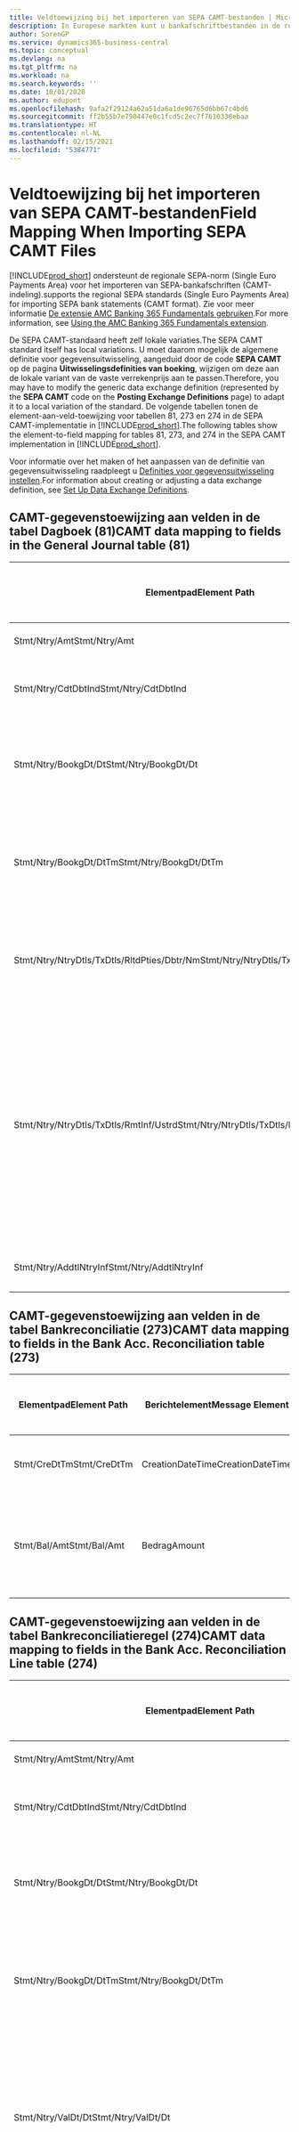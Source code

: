 ```yaml
---
title: Veldtoewijzing bij het importeren van SEPA CAMT-bestanden | Microsoft Docs
description: In Europese markten kunt u bankafschriftbestanden in de regionale SEPA-norm (Single Euro Payments Area) importeren.
author: SorenGP
ms.service: dynamics365-business-central
ms.topic: conceptual
ms.devlang: na
ms.tgt_pltfrm: na
ms.workload: na
ms.search.keywords: ''
ms.date: 10/01/2020
ms.author: edupont
ms.openlocfilehash: 9afa2f29124a62a51da6a1de96765d6bb67c4bd6
ms.sourcegitcommit: ff2b55b7e790447e0c1fcd5c2ec7f7610338ebaa
ms.translationtype: HT
ms.contentlocale: nl-NL
ms.lasthandoff: 02/15/2021
ms.locfileid: "5384771"
---
```

# <a name="field-mapping-when-importing-sepa-camt-files"></a><span data-ttu-id="a6522-103">Veldtoewijzing bij het importeren van SEPA CAMT-bestanden</span><span class="sxs-lookup"><span data-stu-id="a6522-103">Field Mapping When Importing SEPA CAMT Files</span></span>
[!INCLUDE[prod_short](includes/prod_short.md)] <span data-ttu-id="a6522-104">ondersteunt de regionale SEPA-norm (Single Euro Payments Area) voor het importeren van SEPA-bankafschriften (CAMT-indeling).</span><span class="sxs-lookup"><span data-stu-id="a6522-104">supports the regional SEPA standards (Single Euro Payments Area) for importing SEPA bank statements (CAMT format).</span></span> <span data-ttu-id="a6522-105">Zie voor meer informatie [De extensie AMC Banking 365 Fundamentals gebruiken](ui-extensions-amc-banking.md).</span><span class="sxs-lookup"><span data-stu-id="a6522-105">For more information, see [Using the AMC Banking 365 Fundamentals extension](ui-extensions-amc-banking.md).</span></span>  

 <span data-ttu-id="a6522-106">De SEPA CAMT-standaard heeft zelf lokale variaties.</span><span class="sxs-lookup"><span data-stu-id="a6522-106">The SEPA CAMT standard itself has local variations.</span></span> <span data-ttu-id="a6522-107">U moet daarom mogelijk de algemene definitie voor gegevensuitwisseling, aangeduid door de code **SEPA CAMT** op de pagina **Uitwisselingsdefinities van boeking**, wijzigen om deze aan de lokale variant van de vaste verrekenprijs aan te passen.</span><span class="sxs-lookup"><span data-stu-id="a6522-107">Therefore, you may have to modify the generic data exchange definition (represented by the **SEPA CAMT** code on the **Posting Exchange Definitions** page) to adapt it to a local variation of the standard.</span></span> <span data-ttu-id="a6522-108">De volgende tabellen tonen de element-aan-veld-toewijzing voor tabellen 81, 273 en 274 in de SEPA CAMT-implementatie in [!INCLUDE[prod_short](includes/prod_short.md)].</span><span class="sxs-lookup"><span data-stu-id="a6522-108">The following tables show the element-to-field mapping for tables 81, 273, and 274 in the SEPA CAMT implementation in [!INCLUDE[prod_short](includes/prod_short.md)].</span></span>  

 <span data-ttu-id="a6522-109">Voor informatie over het maken of het aanpassen van de definitie van gegevensuitwisseling raadpleegt u [Definities voor gegevensuitwisseling instellen](across-how-to-set-up-data-exchange-definitions.md).</span><span class="sxs-lookup"><span data-stu-id="a6522-109">For information about creating or adjusting a data exchange definition, see [Set Up Data Exchange Definitions](across-how-to-set-up-data-exchange-definitions.md).</span></span>  

## <a name="camt-data-mapping-to-fields-in-the-general-journal-table-81"></a><span data-ttu-id="a6522-110">CAMT-gegevenstoewijzing aan velden in de tabel Dagboek (81)</span><span class="sxs-lookup"><span data-stu-id="a6522-110">CAMT data mapping to fields in the General Journal table (81)</span></span>  

|<span data-ttu-id="a6522-111">Elementpad</span><span class="sxs-lookup"><span data-stu-id="a6522-111">Element Path</span></span>|<span data-ttu-id="a6522-112">Berichtelement</span><span class="sxs-lookup"><span data-stu-id="a6522-112">Message Element</span></span>|<span data-ttu-id="a6522-113">Gegevenssoort</span><span class="sxs-lookup"><span data-stu-id="a6522-113">Data Type</span></span>|<span data-ttu-id="a6522-114">Omschrijving</span><span class="sxs-lookup"><span data-stu-id="a6522-114">Description</span></span>|<span data-ttu-id="a6522-115">Identificatie voor een negatief teken</span><span class="sxs-lookup"><span data-stu-id="a6522-115">Negative-Sign Identifier</span></span>|<span data-ttu-id="a6522-116">Veldnr.</span><span class="sxs-lookup"><span data-stu-id="a6522-116">Field No.</span></span>|<span data-ttu-id="a6522-117">Veldnaam</span><span class="sxs-lookup"><span data-stu-id="a6522-117">Field Name</span></span>|  
|------------------|---------------------|---------------|-----------------|-------------------------------|---------------|----------------|  
|<span data-ttu-id="a6522-118">Stmt/Ntry/Amt</span><span class="sxs-lookup"><span data-stu-id="a6522-118">Stmt/Ntry/Amt</span></span>|<span data-ttu-id="a6522-119">Bedrag</span><span class="sxs-lookup"><span data-stu-id="a6522-119">Amount</span></span>|<span data-ttu-id="a6522-120">Decimaal</span><span class="sxs-lookup"><span data-stu-id="a6522-120">Decimal</span></span>|<span data-ttu-id="a6522-121">Het geldbedrag in de kaspost</span><span class="sxs-lookup"><span data-stu-id="a6522-121">The amount of money in the cash entry</span></span>||<span data-ttu-id="a6522-122">13</span><span class="sxs-lookup"><span data-stu-id="a6522-122">13</span></span>|<span data-ttu-id="a6522-123">Bedrag</span><span class="sxs-lookup"><span data-stu-id="a6522-123">Amount</span></span>|  
|<span data-ttu-id="a6522-124">Stmt/Ntry/CdtDbtInd</span><span class="sxs-lookup"><span data-stu-id="a6522-124">Stmt/Ntry/CdtDbtInd</span></span>|<span data-ttu-id="a6522-125">CreditDebitIndicator</span><span class="sxs-lookup"><span data-stu-id="a6522-125">CreditDebitIndicator</span></span>|<span data-ttu-id="a6522-126">Tekst</span><span class="sxs-lookup"><span data-stu-id="a6522-126">Text</span></span>|<span data-ttu-id="a6522-127">Geeft aan of de post een credit- of een debetpost is</span><span class="sxs-lookup"><span data-stu-id="a6522-127">Indicates whether the entry is a credit or a debit entry</span></span>|<span data-ttu-id="a6522-128">DBIT</span><span class="sxs-lookup"><span data-stu-id="a6522-128">DBIT</span></span>|<span data-ttu-id="a6522-129">13</span><span class="sxs-lookup"><span data-stu-id="a6522-129">13</span></span>|<span data-ttu-id="a6522-130">Bedrag</span><span class="sxs-lookup"><span data-stu-id="a6522-130">Amount</span></span>|  
|<span data-ttu-id="a6522-131">Stmt/Ntry/BookgDt/Dt</span><span class="sxs-lookup"><span data-stu-id="a6522-131">Stmt/Ntry/BookgDt/Dt</span></span>|<span data-ttu-id="a6522-132">Datum</span><span class="sxs-lookup"><span data-stu-id="a6522-132">Date</span></span>|<span data-ttu-id="a6522-133">Datum</span><span class="sxs-lookup"><span data-stu-id="a6522-133">Date</span></span>|<span data-ttu-id="a6522-134">De datum waarop een post wordt geboekt naar een rekening in de boeken van de rekeningservice</span><span class="sxs-lookup"><span data-stu-id="a6522-134">The date when an entry is posted to an account on the account servicer's books</span></span>||<span data-ttu-id="a6522-135">5</span><span class="sxs-lookup"><span data-stu-id="a6522-135">5</span></span>|<span data-ttu-id="a6522-136">Boekingsdatum</span><span class="sxs-lookup"><span data-stu-id="a6522-136">Posting Date</span></span>|  
|<span data-ttu-id="a6522-137">Stmt/Ntry/BookgDt/DtTm</span><span class="sxs-lookup"><span data-stu-id="a6522-137">Stmt/Ntry/BookgDt/DtTm</span></span>|<span data-ttu-id="a6522-138">DateTime</span><span class="sxs-lookup"><span data-stu-id="a6522-138">DateTime</span></span>|<span data-ttu-id="a6522-139">DateTime</span><span class="sxs-lookup"><span data-stu-id="a6522-139">DateTime</span></span>|<span data-ttu-id="a6522-140">De datum en tijd waarop een post wordt geboekt naar een rekening in de boeken van de rekeningservice</span><span class="sxs-lookup"><span data-stu-id="a6522-140">The date and time when an entry is posted to an account on the account servicer's books</span></span>||<span data-ttu-id="a6522-141">5</span><span class="sxs-lookup"><span data-stu-id="a6522-141">5</span></span>|<span data-ttu-id="a6522-142">Boekingsdatum</span><span class="sxs-lookup"><span data-stu-id="a6522-142">Posting Date</span></span>|  
|<span data-ttu-id="a6522-143">Stmt/Ntry/NtryDtls/TxDtls/RltdPties/Dbtr/Nm</span><span class="sxs-lookup"><span data-stu-id="a6522-143">Stmt/Ntry/NtryDtls/TxDtls/RltdPties/Dbtr/Nm</span></span>|<span data-ttu-id="a6522-144">Naam</span><span class="sxs-lookup"><span data-stu-id="a6522-144">Name</span></span>|<span data-ttu-id="a6522-145">Tekst</span><span class="sxs-lookup"><span data-stu-id="a6522-145">Text</span></span>|<span data-ttu-id="a6522-146">De naam van de partij die een geldbedrag is verschuldigd aan de (uiteindelijke) incassant</span><span class="sxs-lookup"><span data-stu-id="a6522-146">The name of the party that owes an amount of money to the (ultimate) creditor</span></span>||<span data-ttu-id="a6522-147">1221</span><span class="sxs-lookup"><span data-stu-id="a6522-147">1221</span></span>|<span data-ttu-id="a6522-148">Informatie over betaler</span><span class="sxs-lookup"><span data-stu-id="a6522-148">Payer Information</span></span>|  
|<span data-ttu-id="a6522-149">Stmt/Ntry/NtryDtls/TxDtls/RmtInf/Ustrd</span><span class="sxs-lookup"><span data-stu-id="a6522-149">Stmt/Ntry/NtryDtls/TxDtls/RmtInf/Ustrd</span></span>|<span data-ttu-id="a6522-150">Ongestructureerd</span><span class="sxs-lookup"><span data-stu-id="a6522-150">Unstructured</span></span>|<span data-ttu-id="a6522-151">Tekst</span><span class="sxs-lookup"><span data-stu-id="a6522-151">Text</span></span>|<span data-ttu-id="a6522-152">Informatie die wordt verschaft om de afstemming/reconciliatie mogelijk te maken van een post met de artikelen die de betaling wordt geacht te vereffenen, zoals commerciële facturen in een vorderingsysteem, in een ongestructureerde vorm</span><span class="sxs-lookup"><span data-stu-id="a6522-152">Information supplied to enable the matching/reconciliation of an entry with the items that the payment is intended to settle, such as commercial invoices in an accounts-receivable system, in an unstructured form</span></span>||<span data-ttu-id="a6522-153">8</span><span class="sxs-lookup"><span data-stu-id="a6522-153">8</span></span>|<span data-ttu-id="a6522-154">Omschrijving</span><span class="sxs-lookup"><span data-stu-id="a6522-154">Description</span></span>|  
|<span data-ttu-id="a6522-155">Stmt/Ntry/AddtlNtryInf</span><span class="sxs-lookup"><span data-stu-id="a6522-155">Stmt/Ntry/AddtlNtryInf</span></span>|<span data-ttu-id="a6522-156">AdditionalEntryInformation</span><span class="sxs-lookup"><span data-stu-id="a6522-156">AdditionalEntryInformation</span></span>|<span data-ttu-id="a6522-157">Tekst</span><span class="sxs-lookup"><span data-stu-id="a6522-157">Text</span></span>|<span data-ttu-id="a6522-158">Extra informatie over de invoer</span><span class="sxs-lookup"><span data-stu-id="a6522-158">Additional information about the entry</span></span>||<span data-ttu-id="a6522-159">1222</span><span class="sxs-lookup"><span data-stu-id="a6522-159">1222</span></span>|<span data-ttu-id="a6522-160">Transactie-informatie</span><span class="sxs-lookup"><span data-stu-id="a6522-160">Transaction Information</span></span>|  

## <a name="camt-data-mapping-to-fields-in-the-bank-acc-reconciliation-table-273"></a><span data-ttu-id="a6522-161">CAMT-gegevenstoewijzing aan velden in de tabel Bankreconciliatie (273)</span><span class="sxs-lookup"><span data-stu-id="a6522-161">CAMT data mapping to fields in the Bank Acc. Reconciliation table (273)</span></span>  

|<span data-ttu-id="a6522-162">Elementpad</span><span class="sxs-lookup"><span data-stu-id="a6522-162">Element Path</span></span>|<span data-ttu-id="a6522-163">Berichtelement</span><span class="sxs-lookup"><span data-stu-id="a6522-163">Message Element</span></span>|<span data-ttu-id="a6522-164">Gegevenssoort</span><span class="sxs-lookup"><span data-stu-id="a6522-164">Data Type</span></span>|<span data-ttu-id="a6522-165">Omschrijving</span><span class="sxs-lookup"><span data-stu-id="a6522-165">Description</span></span>|<span data-ttu-id="a6522-166">Identificatie voor een negatief teken</span><span class="sxs-lookup"><span data-stu-id="a6522-166">Negative-Sign Identifier</span></span>|<span data-ttu-id="a6522-167">Veldnr.</span><span class="sxs-lookup"><span data-stu-id="a6522-167">Field No.</span></span>|<span data-ttu-id="a6522-168">Veldnaam</span><span class="sxs-lookup"><span data-stu-id="a6522-168">Field Name</span></span>|  
|------------------|---------------------|---------------|-----------------|-------------------------------|---------------|----------------|  
|<span data-ttu-id="a6522-169">Stmt/CreDtTm</span><span class="sxs-lookup"><span data-stu-id="a6522-169">Stmt/CreDtTm</span></span>|<span data-ttu-id="a6522-170">CreationDateTime</span><span class="sxs-lookup"><span data-stu-id="a6522-170">CreationDateTime</span></span>|<span data-ttu-id="a6522-171">Datum</span><span class="sxs-lookup"><span data-stu-id="a6522-171">Date</span></span>|<span data-ttu-id="a6522-172">De datum en tijd waarop het bericht is gemaakt.</span><span class="sxs-lookup"><span data-stu-id="a6522-172">The date and time when the message was created</span></span>||<span data-ttu-id="a6522-173">3</span><span class="sxs-lookup"><span data-stu-id="a6522-173">3</span></span>|<span data-ttu-id="a6522-174">Afschriftdatum</span><span class="sxs-lookup"><span data-stu-id="a6522-174">Statement Date</span></span>|  
|<span data-ttu-id="a6522-175">Stmt/Bal/Amt</span><span class="sxs-lookup"><span data-stu-id="a6522-175">Stmt/Bal/Amt</span></span>|<span data-ttu-id="a6522-176">Bedrag</span><span class="sxs-lookup"><span data-stu-id="a6522-176">Amount</span></span>|<span data-ttu-id="a6522-177">Decimaal</span><span class="sxs-lookup"><span data-stu-id="a6522-177">Decimal</span></span>|<span data-ttu-id="a6522-178">Het bedrag dat resulteert uit de tot een nettowaarde teruggebrachte bedragen voor alle debet- en creditposten</span><span class="sxs-lookup"><span data-stu-id="a6522-178">The amount resulting from the netted amounts for all debit and credit entries</span></span>||<span data-ttu-id="a6522-179">4</span><span class="sxs-lookup"><span data-stu-id="a6522-179">4</span></span>|<span data-ttu-id="a6522-180">Eindsaldo afschrift</span><span class="sxs-lookup"><span data-stu-id="a6522-180">Statement Ending Balance</span></span>|  

## <a name="camt-data-mapping-to-fields-in-the-bank-acc-reconciliation-line-table-274"></a><span data-ttu-id="a6522-181">CAMT-gegevenstoewijzing aan velden in de tabel Bankreconciliatieregel (274)</span><span class="sxs-lookup"><span data-stu-id="a6522-181">CAMT data mapping to fields in the Bank Acc. Reconciliation Line table (274)</span></span>  

|<span data-ttu-id="a6522-182">Elementpad</span><span class="sxs-lookup"><span data-stu-id="a6522-182">Element Path</span></span>|<span data-ttu-id="a6522-183">Berichtelement</span><span class="sxs-lookup"><span data-stu-id="a6522-183">Message Element</span></span>|<span data-ttu-id="a6522-184">Gegevenssoort</span><span class="sxs-lookup"><span data-stu-id="a6522-184">Data Type</span></span>|<span data-ttu-id="a6522-185">Omschrijving</span><span class="sxs-lookup"><span data-stu-id="a6522-185">Description</span></span>|<span data-ttu-id="a6522-186">Identificatie voor een negatief teken</span><span class="sxs-lookup"><span data-stu-id="a6522-186">Negative-Sign Identifier</span></span>|<span data-ttu-id="a6522-187">Veldnr.</span><span class="sxs-lookup"><span data-stu-id="a6522-187">Field No.</span></span>|<span data-ttu-id="a6522-188">Veldnaam</span><span class="sxs-lookup"><span data-stu-id="a6522-188">Field Name</span></span>|  
|------------------|---------------------|---------------|-----------------|-------------------------------|---------------|----------------|  
|<span data-ttu-id="a6522-189">Stmt/Ntry/Amt</span><span class="sxs-lookup"><span data-stu-id="a6522-189">Stmt/Ntry/Amt</span></span>|<span data-ttu-id="a6522-190">Bedrag</span><span class="sxs-lookup"><span data-stu-id="a6522-190">Amount</span></span>|<span data-ttu-id="a6522-191">Decimaal</span><span class="sxs-lookup"><span data-stu-id="a6522-191">Decimal</span></span>|<span data-ttu-id="a6522-192">Het geldbedrag in de kaspost</span><span class="sxs-lookup"><span data-stu-id="a6522-192">The amount of money in the cash entry</span></span>||<span data-ttu-id="a6522-193">7</span><span class="sxs-lookup"><span data-stu-id="a6522-193">7</span></span>|<span data-ttu-id="a6522-194">Afschrifttotaal</span><span class="sxs-lookup"><span data-stu-id="a6522-194">Statement Amount</span></span>|  
|<span data-ttu-id="a6522-195">Stmt/Ntry/CdtDbtInd</span><span class="sxs-lookup"><span data-stu-id="a6522-195">Stmt/Ntry/CdtDbtInd</span></span>|<span data-ttu-id="a6522-196">CreditDebitIndicator</span><span class="sxs-lookup"><span data-stu-id="a6522-196">CreditDebitIndicator</span></span>|<span data-ttu-id="a6522-197">Tekst</span><span class="sxs-lookup"><span data-stu-id="a6522-197">Text</span></span>|<span data-ttu-id="a6522-198">Geeft aan of de post een credit- of een debetpost is</span><span class="sxs-lookup"><span data-stu-id="a6522-198">Indicates whether the entry is a credit or a debit entry</span></span>|<span data-ttu-id="a6522-199">DBIT</span><span class="sxs-lookup"><span data-stu-id="a6522-199">DBIT</span></span>|<span data-ttu-id="a6522-200">7</span><span class="sxs-lookup"><span data-stu-id="a6522-200">7</span></span>|<span data-ttu-id="a6522-201">Afschrifttotaal</span><span class="sxs-lookup"><span data-stu-id="a6522-201">Statement Amount</span></span>|  
|<span data-ttu-id="a6522-202">Stmt/Ntry/BookgDt/Dt</span><span class="sxs-lookup"><span data-stu-id="a6522-202">Stmt/Ntry/BookgDt/Dt</span></span>|<span data-ttu-id="a6522-203">Datum</span><span class="sxs-lookup"><span data-stu-id="a6522-203">Date</span></span>|<span data-ttu-id="a6522-204">Datum</span><span class="sxs-lookup"><span data-stu-id="a6522-204">Date</span></span>|<span data-ttu-id="a6522-205">De datum waarop een post wordt geboekt naar een rekening in de boeken van de rekeningservice</span><span class="sxs-lookup"><span data-stu-id="a6522-205">The date when an entry is posted to an account on the account servicer's books</span></span>||<span data-ttu-id="a6522-206">5</span><span class="sxs-lookup"><span data-stu-id="a6522-206">5</span></span>|<span data-ttu-id="a6522-207">Transactiedatum</span><span class="sxs-lookup"><span data-stu-id="a6522-207">Transaction Date</span></span>|  
|<span data-ttu-id="a6522-208">Stmt/Ntry/BookgDt/DtTm</span><span class="sxs-lookup"><span data-stu-id="a6522-208">Stmt/Ntry/BookgDt/DtTm</span></span>|<span data-ttu-id="a6522-209">DateTime</span><span class="sxs-lookup"><span data-stu-id="a6522-209">DateTime</span></span>|<span data-ttu-id="a6522-210">DateTime</span><span class="sxs-lookup"><span data-stu-id="a6522-210">DateTime</span></span>|<span data-ttu-id="a6522-211">De datum en tijd waarop een post wordt geboekt naar een rekening in de boeken van de rekeningservice</span><span class="sxs-lookup"><span data-stu-id="a6522-211">The date and time when an entry is posted to an account on the account servicer's books</span></span>||<span data-ttu-id="a6522-212">5</span><span class="sxs-lookup"><span data-stu-id="a6522-212">5</span></span>|<span data-ttu-id="a6522-213">Transactiedatum</span><span class="sxs-lookup"><span data-stu-id="a6522-213">Transaction Date</span></span>|  
|<span data-ttu-id="a6522-214">Stmt/Ntry/ValDt/Dt</span><span class="sxs-lookup"><span data-stu-id="a6522-214">Stmt/Ntry/ValDt/Dt</span></span>|<span data-ttu-id="a6522-215">Datum</span><span class="sxs-lookup"><span data-stu-id="a6522-215">Date</span></span>|<span data-ttu-id="a6522-216">Datum</span><span class="sxs-lookup"><span data-stu-id="a6522-216">Date</span></span>|<span data-ttu-id="a6522-217">De datum waarop activa beschikbaar worden voor de rekeninghouder in het geval van een creditpost, of niet meer beschikbaar zijn voor de rekeninghouder in het geval van een debetpost</span><span class="sxs-lookup"><span data-stu-id="a6522-217">The date when assets become available to the account owner in case of a credit entry, or cease to be available to the account owner in case of a debit entry</span></span>||<span data-ttu-id="a6522-218">12</span><span class="sxs-lookup"><span data-stu-id="a6522-218">12</span></span>|<span data-ttu-id="a6522-219">Waardedatum</span><span class="sxs-lookup"><span data-stu-id="a6522-219">Value Date</span></span>|  
|<span data-ttu-id="a6522-220">Stmt/Ntry/ValDt/DtTm</span><span class="sxs-lookup"><span data-stu-id="a6522-220">Stmt/Ntry/ValDt/DtTm</span></span>|<span data-ttu-id="a6522-221">DateTime</span><span class="sxs-lookup"><span data-stu-id="a6522-221">DateTime</span></span>|<span data-ttu-id="a6522-222">DateTime</span><span class="sxs-lookup"><span data-stu-id="a6522-222">DateTime</span></span>|<span data-ttu-id="a6522-223">De datum en tijd waarop activa beschikbaar worden voor de rekeninghouder in het geval van een creditpost, of niet meer beschikbaar zijn voor de rekeninghouder in het geval van een debetpost</span><span class="sxs-lookup"><span data-stu-id="a6522-223">The date and time when assets become available to the account owner in case of a credit entry, or cease to be available to the account owner in case of a debit entry</span></span>||<span data-ttu-id="a6522-224">12</span><span class="sxs-lookup"><span data-stu-id="a6522-224">12</span></span>|<span data-ttu-id="a6522-225">Waardedatum</span><span class="sxs-lookup"><span data-stu-id="a6522-225">Value Date</span></span>|  
|<span data-ttu-id="a6522-226">Stmt/Ntry/NtryDtls/TxDtls/RltdPties/Dbtr/Nm</span><span class="sxs-lookup"><span data-stu-id="a6522-226">Stmt/Ntry/NtryDtls/TxDtls/RltdPties/Dbtr/Nm</span></span>|<span data-ttu-id="a6522-227">Naam</span><span class="sxs-lookup"><span data-stu-id="a6522-227">Name</span></span>|<span data-ttu-id="a6522-228">Tekst</span><span class="sxs-lookup"><span data-stu-id="a6522-228">Text</span></span>|<span data-ttu-id="a6522-229">De naam van de partij die een geldbedrag is verschuldigd aan de (uiteindelijke) incassant</span><span class="sxs-lookup"><span data-stu-id="a6522-229">The name of the party that owes an amount of money to the (ultimate) creditor</span></span>||<span data-ttu-id="a6522-230">15</span><span class="sxs-lookup"><span data-stu-id="a6522-230">15</span></span>|<span data-ttu-id="a6522-231">Informatie over betaler</span><span class="sxs-lookup"><span data-stu-id="a6522-231">Payer Information</span></span>|  
|<span data-ttu-id="a6522-232">Stmt/Ntry/NtryDtls/TxDtls/RmtInf/Ustrd</span><span class="sxs-lookup"><span data-stu-id="a6522-232">Stmt/Ntry/NtryDtls/TxDtls/RmtInf/Ustrd</span></span>|<span data-ttu-id="a6522-233">Ongestructureerd</span><span class="sxs-lookup"><span data-stu-id="a6522-233">Unstructured</span></span>|<span data-ttu-id="a6522-234">Tekst</span><span class="sxs-lookup"><span data-stu-id="a6522-234">Text</span></span>|<span data-ttu-id="a6522-235">Informatie die wordt verschaft om de afstemming/reconciliatie mogelijk te maken van een post met de artikelen die de betaling wordt geacht te vereffenen, zoals commerciële facturen in een vorderingsysteem, in een ongestructureerde vorm</span><span class="sxs-lookup"><span data-stu-id="a6522-235">Information supplied to enable the matching/reconciliation of an entry with the items that the payment is intended to settle, such as commercial invoices in an accounts-receivable system, in an unstructured form</span></span>||<span data-ttu-id="a6522-236">6</span><span class="sxs-lookup"><span data-stu-id="a6522-236">6</span></span>|<span data-ttu-id="a6522-237">Omschrijving</span><span class="sxs-lookup"><span data-stu-id="a6522-237">Description</span></span>|  
|<span data-ttu-id="a6522-238">Stmt/Ntry/AddtlNtryInf</span><span class="sxs-lookup"><span data-stu-id="a6522-238">Stmt/Ntry/AddtlNtryInf</span></span>|<span data-ttu-id="a6522-239">AdditionalEntryInformation</span><span class="sxs-lookup"><span data-stu-id="a6522-239">AdditionalEntryInformation</span></span>|<span data-ttu-id="a6522-240">Tekst</span><span class="sxs-lookup"><span data-stu-id="a6522-240">Text</span></span>|<span data-ttu-id="a6522-241">Extra informatie over de invoer</span><span class="sxs-lookup"><span data-stu-id="a6522-241">Additional information about the entry</span></span>||<span data-ttu-id="a6522-242">16</span><span class="sxs-lookup"><span data-stu-id="a6522-242">16</span></span>|<span data-ttu-id="a6522-243">Transactie-informatie</span><span class="sxs-lookup"><span data-stu-id="a6522-243">Transaction Information</span></span>|  

 <span data-ttu-id="a6522-244">Elementen in het knooppunt **Ntry** die worden geïmporteerd in [!INCLUDE[prod_short](includes/prod_short.md)] maar niet aan velden worden toegewezen, worden opgeslagen in de tabel **Kolomdef. boekingsuitwisseling**.</span><span class="sxs-lookup"><span data-stu-id="a6522-244">Elements in the **Ntry** node that are imported into [!INCLUDE[prod_short](includes/prod_short.md)] but not mapped to any fields are stored in the **Posting Exch. Column Def** table.</span></span> <span data-ttu-id="a6522-245">Gebruikers kunnen deze elementen vanuit de pagina's **Betalingsreconciliatiedagboek**, **Betalingsvereffening** en **Bankreconciliatie** weergeven door de actie **Details bankrekeningafschriftregel** te kiezen.</span><span class="sxs-lookup"><span data-stu-id="a6522-245">Users can view these elements from the **Payment Reconciliation Journal**, **Payment Application**, and **Bank Acc. Reconciliation** pages by choosing the **Bank Statement Line Details** action.</span></span> <span data-ttu-id="a6522-246">Zie voor meer informatie [Betalingen vereffenen met automatische vereffening](receivables-how-reconcile-payments-auto-application.md).</span><span class="sxs-lookup"><span data-stu-id="a6522-246">For more information, see [Reconcile Payments Using Automatic Application](receivables-how-reconcile-payments-auto-application.md).</span></span>

> [!IMPORTANT]
> <span data-ttu-id="a6522-247">Bij het importeren van CAMT-bankafschriften, verwacht [!INCLUDE[prod_short](includes/prod_short.md)] dat elke transactie uniek is, wat betekent dat het veld **Transactie-id** dat afkomstig is van de tag *Stmt/Ntry/NtryDtls/TxDtls/Refs/EndToEndId* in het CAMT-bestand, uniek moet zijn binnen de openstaande bankrekeningreconciliatie.</span><span class="sxs-lookup"><span data-stu-id="a6522-247">In an import of CAMT bank statements, [!INCLUDE[prod_short](includes/prod_short.md)] expects each transaction to be unique, which means that the **Transaction ID** field that comes from the *Stmt/Ntry/NtryDtls/TxDtls/Refs/EndToEndId* tag in the CAMT file, must be unique within the open bank account reconciliation.</span></span> <span data-ttu-id="a6522-248">Als de informatie niet aanwezig is, negeert [!INCLUDE[prod_short](includes/prod_short.md)] de betaling.</span><span class="sxs-lookup"><span data-stu-id="a6522-248">If the information is not present, [!INCLUDE[prod_short](includes/prod_short.md)] ignores the payment.</span></span> <span data-ttu-id="a6522-249">Als een eerdere bankafstemming op dezelfde bankrekening is geboekt met dezelfde transactie-id als bij de huidige import, wordt de huidige transactie niet automatisch gereconcilieerd, maar kan deze nog steeds worden geïmporteerd.</span><span class="sxs-lookup"><span data-stu-id="a6522-249">If an earlier bank reconciliation on the same bank account was posted with the same transaction ID as on the current import, the current transaction will not automatically reconcile but can still be imported.</span></span>

## <a name="see-also"></a><span data-ttu-id="a6522-250">Zie ook</span><span class="sxs-lookup"><span data-stu-id="a6522-250">See Also</span></span>  
[<span data-ttu-id="a6522-251">Gegevensuitwisseling instellen</span><span class="sxs-lookup"><span data-stu-id="a6522-251">Setting Up Data Exchange</span></span>](across-set-up-data-exchange.md)  
[<span data-ttu-id="a6522-252">Gegevens elektronisch uitwisselen</span><span class="sxs-lookup"><span data-stu-id="a6522-252">Exchanging Data Electronically</span></span>](across-data-exchange.md)  
<span data-ttu-id="a6522-253">[De AMC Banking 365 Fundamentals-extensie gebruiken](ui-extensions-amc-banking.md) </span><span class="sxs-lookup"><span data-stu-id="a6522-253">[Using the AMC Banking 365 Fundamentals extension](ui-extensions-amc-banking.md) </span></span>  
[<span data-ttu-id="a6522-254">Gebruik XML-schema's om definities voor gegevensuitwisseling voor te bereiden</span><span class="sxs-lookup"><span data-stu-id="a6522-254">Use XML Schemas to Prepare Data Exchange Definitions</span></span>](across-how-to-use-xml-schemas-to-prepare-data-exchange-definitions.md)  
[<span data-ttu-id="a6522-255">Betalingen reconciliëren met automatische vereffening</span><span class="sxs-lookup"><span data-stu-id="a6522-255">Reconcile Payments Using Automatic Application</span></span>](receivables-how-reconcile-payments-auto-application.md)  


[!INCLUDE[footer-include](includes/footer-banner.md)]
